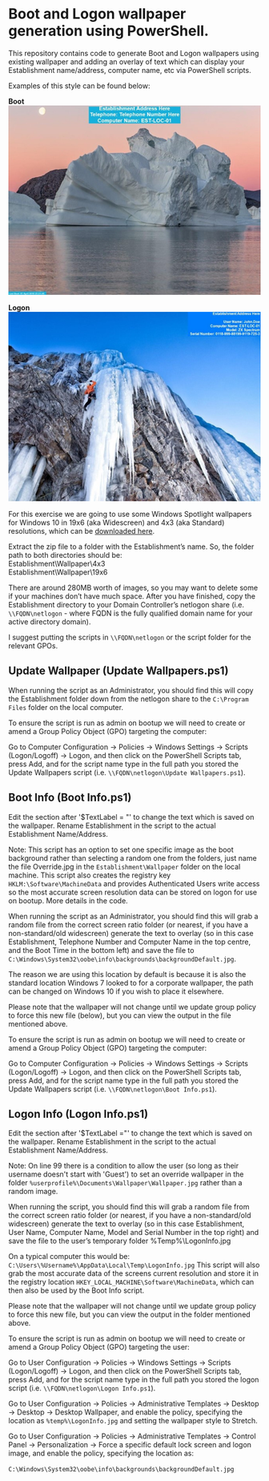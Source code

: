 # Boot and Logon wallpaper generation using PowerShell.
This repository contains code to generate Boot and Logon wallpapers using existing wallpaper and adding an overlay of text which can display your Establishment name/address, computer name, etc via PowerShell scripts.

Examples of this style can be found below:

**Boot**<br>![](Readme/backgroundDefault.jpg)

**Logon**<br>![](Readme/LogonInfo.jpg)

For this exercise we are going to use some Windows Spotlight wallpapers for Windows 10 in 19x6 (aka Widescreen) and 4x3 (aka Standard) resolutions, which can be [downloaded here](https://drive.google.com/open?id=1Sr4ZWIJtStYvWMOky2gFNi6r78Lp3wY4).

Extract the zip file to a folder with the Establishment’s name. So, the folder path to both directories should be:<br>
Establishment\Wallpaper\4x3<br>
Establishment\Wallpaper\19x6

There are around 280MB worth of images, so you may want to delete some if your machines don’t have much space. After you have finished, copy the Establishment directory to your Domain Controller’s netlogon share (i.e. `\\FQDN\netlogon` - where FQDN is the fully qualified domain name for your active directory domain).

I suggest putting the scripts in `\\FQDN\netlogon` or the script folder for the relevant GPOs.

## Update Wallpaper (Update Wallpapers.ps1)

When running the script as an Administrator, you should find this will copy the Establishment folder down from the netlogon share to the `C:\Program Files` folder on the local computer.

To ensure the script is run as admin on bootup we will need to create or amend a Group Policy Object (GPO) targeting the computer:

Go to Computer Configuration -> Policies -> Windows Settings -> Scripts (Logon/Logoff) -> Logon, and then click on the PowerShell Scripts tab, press Add, and for the script name type in the full path you stored the Update Wallpapers script (i.e. `\\FQDN\netlogon\Update Wallpapers.ps1`).

## Boot Info (Boot Info.ps1)

Edit the section after '$TextLabel = "' to change the text which is saved on the wallpaper.
Rename Establishment in the script to the actual Establishment Name/Address.

Note: This script has an option to set one specific image as the boot background rather than selecting a random one from the folders, just name the file Override.jpg in the `Establishment\Wallpaper` folder on the local machine. This script also creates the registry key `HKLM:\Software\MachineData` and provides Authenticated Users write access so the most accurate screen resolution data can be stored on logon for use on bootup. More details in the code.

When running the script as an Administrator, you should find this will grab a random file from the correct screen ratio folder (or nearest, if you have a non-standard/old widescreen) generate the text to overlay (so in this case Establishment, Telephone Number and Computer Name in the top centre, and the Boot Time in the bottom left) and save the file to `C:\Windows\System32\oobe\info\backgrounds\backgroundDefault.jpg`.

The reason we are using this location by default is because it is also the standard location Windows 7 looked to for a corporate wallpaper, the path can be changed on Windows 10 if you wish to place it elsewhere.

Please note that the wallpaper will not change until we update group policy to force this new file (below), but you can view the output in the file mentioned above.

To ensure the script is run as admin on bootup we will need to create or amend a Group Policy Object (GPO) targeting the computer:

Go to Computer Configuration -> Policies -> Windows Settings -> Scripts (Logon/Logoff) -> Logon, and then click on the PowerShell Scripts tab, press Add, and for the script name type in the full path you stored the Update Wallpapers script (i.e. `\\FQDN\netlogon\Boot Info.ps1`).

## Logon Info (Logon Info.ps1)

Edit the section after '$TextLabel ="' to change the text which is saved on the wallpaper.
Rename Establishment in the script to the actual Establishment Name/Address.

Note: On line 99 there is a condition to allow the user (so long as their username doesn't start with 'Guest') to set an override wallpaper in the folder `%userprofile%\Documents\Wallpaper\Wallpaper.jpg` rather than a random image.

When running the script, you should find this will grab a random file from the correct screen ratio folder (or nearest, if you have a non-standard/old widescreen) generate the text to overlay (so in this case Establishment, User Name, Computer Name, Model and Serial Number in the top right) and save the file to the user’s temporary folder %Temp%\LogonInfo.jpg

On a typical computer this would be: `C:\Users\%Username%\AppData\Local\Temp\LogonInfo.jpg`
This script will also grab the most accurate data of the screens current resolution and store it in the registry location `HKEY_LOCAL_MACHINE\Software\MachineData`, which can then also be used by the Boot Info script.

Please note that the wallpaper will not change until we update group policy to force this new file, but you can view the output in the folder mentioned above.

To ensure the script is run as admin on bootup we will need to create or amend a Group Policy Object (GPO) targeting the user:

Go to User Configuration -> Policies -> Windows Settings -> Scripts (Logon/Logoff) -> Logon, and then click on the PowerShell Scripts tab, press Add, and for the script name type in the full path you stored the logon script (i.e. `\\FQDN\netlogon\Logon Info.ps1`).

Go to User Configuration -> Policies -> Administrative Templates -> Desktop -> Desktop -> Desktop Wallpaper, and enable the policy, specifying the location as `%temp%\LogonInfo.jpg` and setting the wallpaper style to Stretch.

Go to User Configuration -> Policies -> Administrative Templates -> Control Panel -> Personalization -> Force a specific default lock screen and logon image, and enable the policy, specifying the location as:

`C:\Windows\System32\oobe\info\backgrounds\backgroundDefault.jpg`
